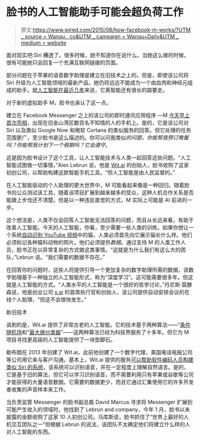 # 脸书的人工智能助手可能会超负荷工作

> 原文:[https://www.wired.com/2015/08/how-facebook-m-works/?UTM _ source = Wanqu . co&UTM _ campaign = Wanqu+Daily&UTM _ medium = website](https://www.wired.com/2015/08/how-facebook-m-works/?utm_source=wanqu.co&utm_campaign=Wanqu+Daily&utm_medium=website)

面对现实吧:Siri 糟透了。很多时候，她不知道你在说什么。当她这么做的时候，很有可能她只会回复一个充满互联网链接的页面。

部分问题在于苹果的语音数字助理是建立在旧技术之上的。但是，即使该公司将 Siri 升级为人工智能领域的最新产品，她仍将远远不能成为一个由血肉和神经元组成的助手。就[人工智能在最近几年](https://www.wired.com/2015/04/jeff-dean/)来说，它离智能还有很长的路要走。

对于新的虚拟助手 M，脸书也承认了这一点。

建立在 Facebook Messenger 之上的该公司的即时通讯应用程序 —M [今天早上首次亮相](https://www.wired.com/2015/08/facebook-launches-m-new-kind-virtual-assistant/)，出现在旧金山湾区数百名不知情的人的手机上。是的，它是该公司对 Siri 以及类似 Google Now 和微软 Cortana 的类似服务的回答。但它处理的任务范围更广，至少脸书是这么描述的。你可以问我类似*的问题，你能帮我预订晚餐吗？你能帮我计划下一个假期吗？它会遵守。*

这是因为脸书设计了这个工具，让人工智能技术与人类一起回答这些问题。“人工智能试图做一切事情，”Alex Lebrun 说，他是 [Wit.ai](https://wit.ai/) 的创始人，脸书收购了这家初创公司，以帮助构建这款智能手机工具。“但人工智能是由人民监督的。”

在人工智能驱动的个人助理的更大世界中，M 可能看起来像是一种回归。随着脸书向公众测试该工具，随着该项目扩展到越来越多的受众，这种人机合作关系是否能跟上步伐还不清楚。但是以一种违反直觉的方式，M 实际上可能是 AI 前进的一步。

这个想法是，人类不仅会回答人工智能无法回答的问题，而且从长远来看，有助于改善人工智能。今天的人工智能，你看，至少需要一些人类的训练。如果你想让一个系统[自动识别 YouTube 视频](https://www.wired.com/2013/02/android-neural-network/)中的猫，人类必须首先向它展示猫长什么样。他们必须标记各种猫科动物的照片。他们必须提供*数据*。通过支持 M 的人类工作人员，脸书正在以异常复杂的方式做这类事情。“这就是为什么我们有这么大的团队，”Lebrun 说。“我们需要的数据不存在。”

在回答你的问题时，这些人将提供引导一个更加复杂的数字助理所需的数据，该数字助理基于一种独立的人工智能形式，称为“深度学习”。这可能需要很多年。但这就是人工智能的方式。“人类水平的人工智能是一个很好的哲学讨论，”丹尼斯·莫滕森说，他是创业公司 [x.ai](https://x.ai/) 的首席执行官和创始人，该公司提供自动安排会议的在线个人助理，“但这不会很快发生。”

新旧技术

讽刺的是，Wit.ai 提供了非常古老的人工智能。它的技术基于两种算法——“[条件随机场](https://en.wikipedia.org/wiki/Conditional_random_field)和“[最大熵分类器](https://en.wikipedia.org/wiki/Principle_of_maximum_entropy)”——这两种算法已经为科技界服务了十多年。但它为 M 项目寻找更高级的人工智能提供了一块垫脚石。

勒布朗在 2013 年创建了 Wit.ai，此前他创建了一个数字代理，美国电话电报公司等公司用它来与客户沟通。基本上，Wit.ai 提供的服务[可以帮助软件编码人员构建类似 Siri 的系统](https://www.wired.com/2014/10/wit-ai/)，该系统可以识别语音，并在一定程度上理解自然语言。是的，它是基于旧的算法，但它可以学习识别语音，而不需要利用只有苹果或谷歌等公司才能获得的大量语音数据。它需要的数据更少，而且它通过汇集使用它的许多开发者收集的声音样本来工作。

当负责监管 Messenger 的脸书副总裁 David Marcus 寻求将 Messenger 扩展到可能产生收入的领域时，他找到了 Lebrun and company，今年 1 月，脸书以未披露的金额收购了这家 10 人初创公司。马库斯说，脸书抓住了“世界上最好的人机交互团队之一”但根据 Lebrun 的说法，该团队不太确定他们将建立什么样的人对人工智能的东西。